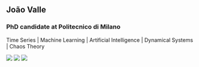 ## João Valle
### PhD candidate at Politecnico di Milano
Time Series | Machine Learning | Artificial Intelligence | Dynamical Systems | Chaos Theory
<div>
  <a href = "https://br.linkedin.com/in/jo%C3%A3o-pedro-do-valle-alvarenga-567392162" target="_blank"><img src="https://img.shields.io/badge/-LinkedIn-%230077B5?style=for-the-badge&logo=linkedin&logoColor=white" target="_blank"></a>
  <a href = "https://scholar.google.com/citations?user=_Nw7S6EAAAAJ&hl=pt-BR&oi=ao" target="_blank"><img src="https://img.shields.io/badge/Google_Scholar-4285F4?style=for-the-badge&logo=google-scholar&logoColor=white" target="_blank"></a>
  <a href = "https://www.deib.polimi.it/ita/personale/dettagli/2257356" target="_blank"><img src="https://img.shields.io/badge/Politecnico_di_Milano-profile-blue" target="_blank"></a>
</div>
